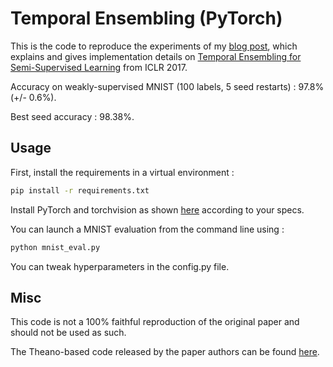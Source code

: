 # Temporal Ensembling (PyTorch)

This is the code to reproduce the experiments of my [blog post](https://ferretj.github.io/ml/2018/01/22/temporal-ensembling.html), which explains and gives implementation details on [Temporal Ensembling for Semi-Supervised Learning](https://arxiv.org/pdf/1610.02242.pdf) from ICLR 2017.

Accuracy on weakly-supervised MNIST (100 labels, 5 seed restarts) : 97.8% (+/- 0.6%).

Best seed accuracy : 98.38%.

## Usage

First, install the requirements in a virtual environment :

```sh
pip install -r requirements.txt
```

Install PyTorch and torchvision as shown [here](http://pytorch.org/) according to your specs.

You can launch a MNIST evaluation from the command line using :

```sh
python mnist_eval.py
```

You can tweak hyperparameters in the config.py file.

## Misc

This code is not a 100% faithful reproduction of the original paper and should not be used as such.

The Theano-based code released by the paper authors can be found [here](https://github.com/smlaine2/tempens).